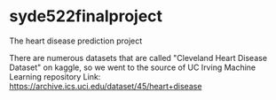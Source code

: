 # syde522finalproject
The heart disease prediction project

There are numerous datasets that are called "Cleveland Heart Disease Dataset" on kaggle, so we went to the source of UC Irving Machine Learning repository
Link: https://archive.ics.uci.edu/dataset/45/heart+disease
